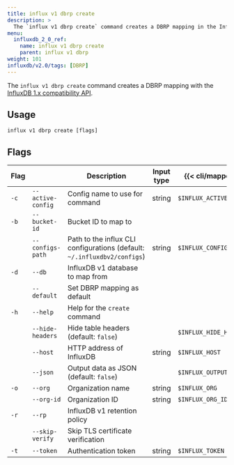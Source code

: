 ```yaml
---
title: influx v1 dbrp create
description: >
  The `influx v1 dbrp create` command creates a DBRP mapping in the InfluxDB 1.x compatibility API.
menu:
  influxdb_2_0_ref:
    name: influx v1 dbrp create
    parent: influx v1 dbrp
weight: 101
influxdb/v2.0/tags: [DBRP]
---
```


The `influx v1 dbrp create` command creates a DBRP mapping with the [InfluxDB 1.x compatibility API](/influxdb/v2.0/reference/api/influxdb-1x/).

## Usage
```
influx v1 dbrp create [flags]
```

## Flags
| Flag  |                   | Description                                                                                | Input type | {{< cli/mapped >}}      |
|-------|-------------------|--------------------------------------------------------------------------------------------|------------|-------------------------|
| `-c`  | `--active-config` | Config name to use for command                                                             | string     | `$INFLUX_ACTIVE_CONFIG` |
| `-b`  | `--bucket-id`     | Bucket ID to map to                                                                                 |            |                         |
|       | `--configs-path`  | Path to the influx CLI configurations (default: `~/.influxdbv2/configs`)                   | string     | `$INFLUX_CONFIGS_PATH`  |
| `-d`  | `--db`            | InfluxDB v1 database to map from                                                                    |            |                         |
|       | `--default`       | Set DBRP mapping as default   |            |                         |
| `-h`  | `--help`          | Help for the `create` command                                                              |            |                         |
|       | `--hide-headers`  | Hide table headers (default: `false`)                                                  |            | `$INFLUX_HIDE_HEADERS`  |
|       | `--host`          | HTTP address of InfluxDB                                                                   | string     | `$INFLUX_HOST`          |
|       | `--json`          | Output data as JSON (default: `false`)                                                     |            | `$INFLUX_OUTPUT_JSON`   |
| `-o`  | `--org`           | Organization name                                                                          | string     | `$INFLUX_ORG`           |
|       | `--org-id`        | Organization ID                                                                            | string     | `$INFLUX_ORG_ID`        |
| `-r`  | `--rp`            | InfluxDB v1 retention policy                                                               |            |                         |
|      | `--skip-verify`   | Skip TLS certificate verification                                                          |            |                         |
| `-t`  | `--token`         | Authentication token                                                                       | string     | `$INFLUX_TOKEN`         |
